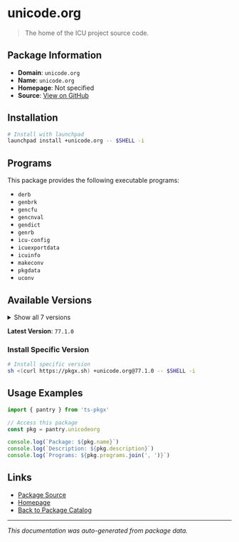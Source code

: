 # unicode.org

> The home of the ICU project source code.

## Package Information

- **Domain**: `unicode.org`
- **Name**: `unicode.org`
- **Homepage**: Not specified
- **Source**: [View on GitHub](https://github.com/pkgxdev/pantry/tree/main/projects/unicode.org/package.yml)

## Installation

```bash
# Install with launchpad
launchpad install +unicode.org -- $SHELL -i
```

## Programs

This package provides the following executable programs:

- `derb`
- `genbrk`
- `gencfu`
- `gencnval`
- `gendict`
- `genrb`
- `icu-config`
- `icuexportdata`
- `icuinfo`
- `makeconv`
- `pkgdata`
- `uconv`

## Available Versions

<details>
<summary>Show all 7 versions</summary>

- `77.1.0`, `76.1.0`, `75.1.0`, `74.2.0`, `74.1.0`
- `73.2.0`, `71.1.0`

</details>

**Latest Version**: `77.1.0`

### Install Specific Version

```bash
# Install specific version
sh <(curl https://pkgx.sh) +unicode.org@77.1.0 -- $SHELL -i
```

## Usage Examples

```typescript
import { pantry } from 'ts-pkgx'

// Access this package
const pkg = pantry.unicodeorg

console.log(`Package: ${pkg.name}`)
console.log(`Description: ${pkg.description}`)
console.log(`Programs: ${pkg.programs.join(', ')}`)
```

## Links

- [Package Source](https://github.com/pkgxdev/pantry/tree/main/projects/unicode.org/package.yml)
- [Homepage](#)
- [Back to Package Catalog](../package-catalog.md)

---

*This documentation was auto-generated from package data.*
